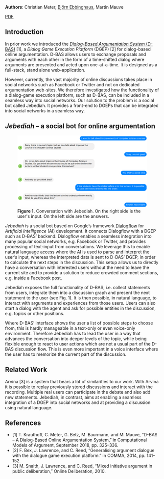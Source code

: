 **Authors**: Christian Meter, <a class="author" href="mailto:ebbinghaus@hhu.de">Björn Ebbinghaus</a>, Martin Mauve

[PDF](https://wwwcn.cs.uni-duesseldorf.de/publications/publications/library/Meter2018a.pdf)

## Introduction
In prior work we introduced the [_Dialog-Based Argumentation System_ (D-BAS)](https://dbas.cs.uni-duesseldorf.de) [1], a
_Dialog Game Execution Platform_ (DGEP) [2] for dialog-based online argumentation.
D-BAS allows users to exchange proposals and arguments with each other in the form of
a time-shifted dialog where arguments are presented and acted upon one-at-a-time. It is
designed as a full-stack, stand alone web-application.

However, currently, the vast majority of online discussions takes place in social networks such as Facebook or Twitter and not on dedicated argumentation web-sites. 
We therefore investigated how the functionality of a dialog-game execution platform, such
as D-BAS, can be included in a seamless way into social networks. Our solution to the
problem is a social bot called Jebediah. It provides a front-end to DGEPs that can be
integrated into social networks in a seamless way.

## _Jebediah_ – a social bot for online argumentation
<figure>
    <img src="assets/jeb.png" alt="Dialog between a user and the conversation agent.">
    <figcaption><b>Figure 1.</b> Conversation with Jebediah. On the right side is the user's
          input. On the left side are the answers.
    </figcaption>
</figure>

_Jebediah_ is a social bot based on Google’s framework [Dialogflow](https://dialogflow.com)
for _Artificial Intelligence_ (AI) development. It connects Dialogflow with a DGEP such as D-BAS’ backend.
Dialogflow enables a seamless integration into many popular social networks, e.g. Facebook or Twitter, and provides 
processing of text-input from conversations. We leverage this to enable natural language access where the AI is used to parse and interpret the user’s input, whereas the interpreted data is sent to D-BAS’ DGEP, in order to calculate
the next steps in the discussion. This setup allows us to directly have a conversation with interested users without the need to leave the current site and to provide a solution to reduce crowded comment sections, e.g. inside a Facebook post.

Jebediah exposes the full functionality of D-BAS, i.e. collect statements from users,
integrate them into a discussion graph and present the next statement to the user (see
Fig. 1). It is then possible, in natural language, to interact with arguments and experiences
from those users. Users can also start a dialog with the agent and ask for possible entities
in the discussion, e.g. topics or other positions.

Where D-BAS’ interface shows the user a list of possible steps to choose from, this
is hardly manageable in a text-only or even voice-only environment. Therefore Jebediah
has to lead the user in a way that advances the conversation into deeper levels of the
topic, while being flexible enough to react to user actions which are not a usual part of
the D-BAS discussion flow. This is even more important in a voice interface where the
user has to memorize the current part of the discussion.

## Related Work
Arvina [3] is a system that bears a lot of similarities to our work. With Arvina it is
possible to replay previously stored discussions and interact with the recording. Multiple
real users can participate in the debate and also add new statements. Jebediah, in contrast,
aims at enabling a seamless integration of a DGEP into social networks and at providing
a discussion using natural language.

## References
- [1] T. Krauthoff, C. Meter, G. Betz, M. Baurmann, and M. Mauve, “D-BAS – A Dialog-Based Online Argumentation System,” in Computational Models of Argument, September 2018, pp. 325–336.
- [2] F. Bex, J. Lawrence, and C. Reed, “Generalising argument dialogue with the dialogue game execution
platform.” in COMMA, 2014, pp. 141–152.
- [3] M. Snaith, J. Lawrence, and C. Reed, “Mixed initiative argument in public deliberation,” Online Deliberation, 2010.